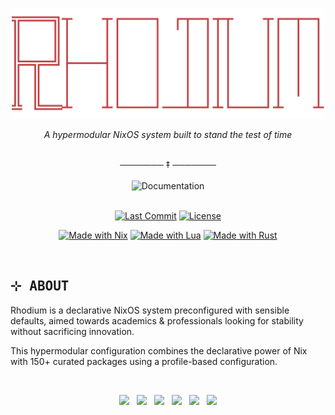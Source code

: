 <p align="center"><img src="assets/logo.png" width=500px></p>

<p align="center"><em>A hypermodular NixOS system built to stand the test of time</em></p>

<br/>
<div align="center">───────  ‡  ───────</div>
<br/>

<div align="center">
   <a href="https://pabloagn.github.io/rhodium/" style="text-decoration: none;">
       <img src="https://img.shields.io/badge/⊹%20Documentation-7AA89F?style=for-the-badge&logoColor=white&labelColor=000000" alt="Documentation">
   </a>
</div>

<br/>

<div align ="center">

[![Last Commit](https://img.shields.io/github/last-commit/pabloagn/rhodium?style=for-the-badge&logo=git&logoColor=white&color=7AA89F&labelColor=000000&label=LAST%20COMMIT)](https://github.com/pabloagn/rhodium/commits/main) [![License](https://img.shields.io/github/license/pabloagn/rhodium?style=for-the-badge&color=7AA89F&labelColor=000000)](https://github.com/pabloagn/rhodium/blob/main/LICENSE)

[![Made with Nix](https://img.shields.io/badge/Made%20with-Nix-7AA89F?style=for-the-badge&logo=nixos&logoColor=white&labelColor=000000)](https://nixos.org/)
[![Made with Lua](https://img.shields.io/badge/Made%20with-Lua-7AA89F?style=for-the-badge&logo=lua&logoColor=white&labelColor=000000)](https://www.lua.org/)
[![Made with Rust](https://img.shields.io/badge/Made%20with-Rust-7AA89F?style=for-the-badge&logo=rust&logoColor=white&labelColor=000000)](https://www.rust-lang.org/)

</div>

<br/>

## <samp>⊹ ABOUT</samp>

Rhodium is a declarative NixOS system preconfigured with sensible defaults, aimed towards academics & professionals looking for stability without sacrificing innovation.

This hypermodular configuration combines the declarative power of Nix with 150+ curated packages using a profile-based configuration.

<br/>
<div align="center">
    <div id="images">
        <p style="text-align:center;">
        <a href="https://github.com/pabloagn/rhodium#-features-1">
        <img src="https://img.shields.io/badge/Robust-f2f2f2?style=for-the-badge"/></a>&nbsp&nbsp
        <a href="https://github.com/pabloagn/rhodium#-features-1">
        <img src="https://img.shields.io/badge/Fast-f2f2f2?style=for-the-badge"/></a>&nbsp&nbsp
        <a href="https://github.com/pabloagn/rhodium#-features-1">
        <img src="https://img.shields.io/badge/Elegant-f2f2f2?style=for-the-badge"/></a>&nbsp&nbsp
        <a href="https://github.com/pabloagn/rhodium#-features-1">
        <img src="https://img.shields.io/badge/Reliable-f2f2f2?style=for-the-badge"/></a>&nbsp&nbsp
        <a href="https://github.com/pabloagn/rhodium#-features-1">
        <img src="https://img.shields.io/badge/Reproducible-f2f2f2?style=for-the-badge"/></a>&nbsp&nbsp
        <a href="https://github.com/pabloagn/rhodium#-features-1">
        <img src="https://img.shields.io/badge/Secure-f2f2f2?style=for-the-badge"/></a>
    </div>
</div>
<br/>

